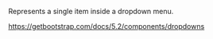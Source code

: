 Represents a single item inside a dropdown menu.

<https://getbootstrap.com/docs/5.2/components/dropdowns>